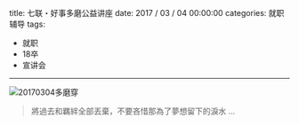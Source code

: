 title: 七联・好事多磨公益讲座
date: 2017 / 03 / 04 00:00:00
categories: 就职辅导
tags:
- 就职
- 18卒
- 宣讲会

---

![20170304多磨穿](http://wx4.sinaimg.cn/large/a9a40e85ly1fdej4gm3wmj20zk0qo48v.jpg)

<blockquote class="blockquote-center"> 將過去和羈絆全部丟棄，不要吝惜那為了夢想留下的淚水 ... </blockquote>